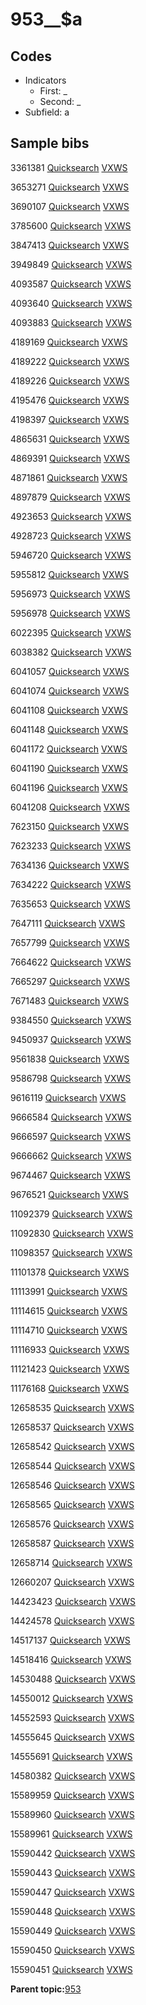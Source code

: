# 953\_\_$a

## Codes

-   Indicators
    -   First: \_
    -   Second: \_
-   Subfield: a

## Sample bibs

3361381 [Quicksearch](https://search.library.yale.edu/catalog/3361381) [VXWS](http://prodorbis.library.yale.edu:7014/vxws/GetHoldingsService?bibId=3361381)

3653271 [Quicksearch](https://search.library.yale.edu/catalog/3653271) [VXWS](http://prodorbis.library.yale.edu:7014/vxws/GetHoldingsService?bibId=3653271)

3690107 [Quicksearch](https://search.library.yale.edu/catalog/3690107) [VXWS](http://prodorbis.library.yale.edu:7014/vxws/GetHoldingsService?bibId=3690107)

3785600 [Quicksearch](https://search.library.yale.edu/catalog/3785600) [VXWS](http://prodorbis.library.yale.edu:7014/vxws/GetHoldingsService?bibId=3785600)

3847413 [Quicksearch](https://search.library.yale.edu/catalog/3847413) [VXWS](http://prodorbis.library.yale.edu:7014/vxws/GetHoldingsService?bibId=3847413)

3949849 [Quicksearch](https://search.library.yale.edu/catalog/3949849) [VXWS](http://prodorbis.library.yale.edu:7014/vxws/GetHoldingsService?bibId=3949849)

4093587 [Quicksearch](https://search.library.yale.edu/catalog/4093587) [VXWS](http://prodorbis.library.yale.edu:7014/vxws/GetHoldingsService?bibId=4093587)

4093640 [Quicksearch](https://search.library.yale.edu/catalog/4093640) [VXWS](http://prodorbis.library.yale.edu:7014/vxws/GetHoldingsService?bibId=4093640)

4093883 [Quicksearch](https://search.library.yale.edu/catalog/4093883) [VXWS](http://prodorbis.library.yale.edu:7014/vxws/GetHoldingsService?bibId=4093883)

4189169 [Quicksearch](https://search.library.yale.edu/catalog/4189169) [VXWS](http://prodorbis.library.yale.edu:7014/vxws/GetHoldingsService?bibId=4189169)

4189222 [Quicksearch](https://search.library.yale.edu/catalog/4189222) [VXWS](http://prodorbis.library.yale.edu:7014/vxws/GetHoldingsService?bibId=4189222)

4189226 [Quicksearch](https://search.library.yale.edu/catalog/4189226) [VXWS](http://prodorbis.library.yale.edu:7014/vxws/GetHoldingsService?bibId=4189226)

4195476 [Quicksearch](https://search.library.yale.edu/catalog/4195476) [VXWS](http://prodorbis.library.yale.edu:7014/vxws/GetHoldingsService?bibId=4195476)

4198397 [Quicksearch](https://search.library.yale.edu/catalog/4198397) [VXWS](http://prodorbis.library.yale.edu:7014/vxws/GetHoldingsService?bibId=4198397)

4865631 [Quicksearch](https://search.library.yale.edu/catalog/4865631) [VXWS](http://prodorbis.library.yale.edu:7014/vxws/GetHoldingsService?bibId=4865631)

4869391 [Quicksearch](https://search.library.yale.edu/catalog/4869391) [VXWS](http://prodorbis.library.yale.edu:7014/vxws/GetHoldingsService?bibId=4869391)

4871861 [Quicksearch](https://search.library.yale.edu/catalog/4871861) [VXWS](http://prodorbis.library.yale.edu:7014/vxws/GetHoldingsService?bibId=4871861)

4897879 [Quicksearch](https://search.library.yale.edu/catalog/4897879) [VXWS](http://prodorbis.library.yale.edu:7014/vxws/GetHoldingsService?bibId=4897879)

4923653 [Quicksearch](https://search.library.yale.edu/catalog/4923653) [VXWS](http://prodorbis.library.yale.edu:7014/vxws/GetHoldingsService?bibId=4923653)

4928723 [Quicksearch](https://search.library.yale.edu/catalog/4928723) [VXWS](http://prodorbis.library.yale.edu:7014/vxws/GetHoldingsService?bibId=4928723)

5946720 [Quicksearch](https://search.library.yale.edu/catalog/5946720) [VXWS](http://prodorbis.library.yale.edu:7014/vxws/GetHoldingsService?bibId=5946720)

5955812 [Quicksearch](https://search.library.yale.edu/catalog/5955812) [VXWS](http://prodorbis.library.yale.edu:7014/vxws/GetHoldingsService?bibId=5955812)

5956973 [Quicksearch](https://search.library.yale.edu/catalog/5956973) [VXWS](http://prodorbis.library.yale.edu:7014/vxws/GetHoldingsService?bibId=5956973)

5956978 [Quicksearch](https://search.library.yale.edu/catalog/5956978) [VXWS](http://prodorbis.library.yale.edu:7014/vxws/GetHoldingsService?bibId=5956978)

6022395 [Quicksearch](https://search.library.yale.edu/catalog/6022395) [VXWS](http://prodorbis.library.yale.edu:7014/vxws/GetHoldingsService?bibId=6022395)

6038382 [Quicksearch](https://search.library.yale.edu/catalog/6038382) [VXWS](http://prodorbis.library.yale.edu:7014/vxws/GetHoldingsService?bibId=6038382)

6041057 [Quicksearch](https://search.library.yale.edu/catalog/6041057) [VXWS](http://prodorbis.library.yale.edu:7014/vxws/GetHoldingsService?bibId=6041057)

6041074 [Quicksearch](https://search.library.yale.edu/catalog/6041074) [VXWS](http://prodorbis.library.yale.edu:7014/vxws/GetHoldingsService?bibId=6041074)

6041108 [Quicksearch](https://search.library.yale.edu/catalog/6041108) [VXWS](http://prodorbis.library.yale.edu:7014/vxws/GetHoldingsService?bibId=6041108)

6041148 [Quicksearch](https://search.library.yale.edu/catalog/6041148) [VXWS](http://prodorbis.library.yale.edu:7014/vxws/GetHoldingsService?bibId=6041148)

6041172 [Quicksearch](https://search.library.yale.edu/catalog/6041172) [VXWS](http://prodorbis.library.yale.edu:7014/vxws/GetHoldingsService?bibId=6041172)

6041190 [Quicksearch](https://search.library.yale.edu/catalog/6041190) [VXWS](http://prodorbis.library.yale.edu:7014/vxws/GetHoldingsService?bibId=6041190)

6041196 [Quicksearch](https://search.library.yale.edu/catalog/6041196) [VXWS](http://prodorbis.library.yale.edu:7014/vxws/GetHoldingsService?bibId=6041196)

6041208 [Quicksearch](https://search.library.yale.edu/catalog/6041208) [VXWS](http://prodorbis.library.yale.edu:7014/vxws/GetHoldingsService?bibId=6041208)

7623150 [Quicksearch](https://search.library.yale.edu/catalog/7623150) [VXWS](http://prodorbis.library.yale.edu:7014/vxws/GetHoldingsService?bibId=7623150)

7623233 [Quicksearch](https://search.library.yale.edu/catalog/7623233) [VXWS](http://prodorbis.library.yale.edu:7014/vxws/GetHoldingsService?bibId=7623233)

7634136 [Quicksearch](https://search.library.yale.edu/catalog/7634136) [VXWS](http://prodorbis.library.yale.edu:7014/vxws/GetHoldingsService?bibId=7634136)

7634222 [Quicksearch](https://search.library.yale.edu/catalog/7634222) [VXWS](http://prodorbis.library.yale.edu:7014/vxws/GetHoldingsService?bibId=7634222)

7635653 [Quicksearch](https://search.library.yale.edu/catalog/7635653) [VXWS](http://prodorbis.library.yale.edu:7014/vxws/GetHoldingsService?bibId=7635653)

7647111 [Quicksearch](https://search.library.yale.edu/catalog/7647111) [VXWS](http://prodorbis.library.yale.edu:7014/vxws/GetHoldingsService?bibId=7647111)

7657799 [Quicksearch](https://search.library.yale.edu/catalog/7657799) [VXWS](http://prodorbis.library.yale.edu:7014/vxws/GetHoldingsService?bibId=7657799)

7664622 [Quicksearch](https://search.library.yale.edu/catalog/7664622) [VXWS](http://prodorbis.library.yale.edu:7014/vxws/GetHoldingsService?bibId=7664622)

7665297 [Quicksearch](https://search.library.yale.edu/catalog/7665297) [VXWS](http://prodorbis.library.yale.edu:7014/vxws/GetHoldingsService?bibId=7665297)

7671483 [Quicksearch](https://search.library.yale.edu/catalog/7671483) [VXWS](http://prodorbis.library.yale.edu:7014/vxws/GetHoldingsService?bibId=7671483)

9384550 [Quicksearch](https://search.library.yale.edu/catalog/9384550) [VXWS](http://prodorbis.library.yale.edu:7014/vxws/GetHoldingsService?bibId=9384550)

9450937 [Quicksearch](https://search.library.yale.edu/catalog/9450937) [VXWS](http://prodorbis.library.yale.edu:7014/vxws/GetHoldingsService?bibId=9450937)

9561838 [Quicksearch](https://search.library.yale.edu/catalog/9561838) [VXWS](http://prodorbis.library.yale.edu:7014/vxws/GetHoldingsService?bibId=9561838)

9586798 [Quicksearch](https://search.library.yale.edu/catalog/9586798) [VXWS](http://prodorbis.library.yale.edu:7014/vxws/GetHoldingsService?bibId=9586798)

9616119 [Quicksearch](https://search.library.yale.edu/catalog/9616119) [VXWS](http://prodorbis.library.yale.edu:7014/vxws/GetHoldingsService?bibId=9616119)

9666584 [Quicksearch](https://search.library.yale.edu/catalog/9666584) [VXWS](http://prodorbis.library.yale.edu:7014/vxws/GetHoldingsService?bibId=9666584)

9666597 [Quicksearch](https://search.library.yale.edu/catalog/9666597) [VXWS](http://prodorbis.library.yale.edu:7014/vxws/GetHoldingsService?bibId=9666597)

9666662 [Quicksearch](https://search.library.yale.edu/catalog/9666662) [VXWS](http://prodorbis.library.yale.edu:7014/vxws/GetHoldingsService?bibId=9666662)

9674467 [Quicksearch](https://search.library.yale.edu/catalog/9674467) [VXWS](http://prodorbis.library.yale.edu:7014/vxws/GetHoldingsService?bibId=9674467)

9676521 [Quicksearch](https://search.library.yale.edu/catalog/9676521) [VXWS](http://prodorbis.library.yale.edu:7014/vxws/GetHoldingsService?bibId=9676521)

11092379 [Quicksearch](https://search.library.yale.edu/catalog/11092379) [VXWS](http://prodorbis.library.yale.edu:7014/vxws/GetHoldingsService?bibId=11092379)

11092830 [Quicksearch](https://search.library.yale.edu/catalog/11092830) [VXWS](http://prodorbis.library.yale.edu:7014/vxws/GetHoldingsService?bibId=11092830)

11098357 [Quicksearch](https://search.library.yale.edu/catalog/11098357) [VXWS](http://prodorbis.library.yale.edu:7014/vxws/GetHoldingsService?bibId=11098357)

11101378 [Quicksearch](https://search.library.yale.edu/catalog/11101378) [VXWS](http://prodorbis.library.yale.edu:7014/vxws/GetHoldingsService?bibId=11101378)

11113991 [Quicksearch](https://search.library.yale.edu/catalog/11113991) [VXWS](http://prodorbis.library.yale.edu:7014/vxws/GetHoldingsService?bibId=11113991)

11114615 [Quicksearch](https://search.library.yale.edu/catalog/11114615) [VXWS](http://prodorbis.library.yale.edu:7014/vxws/GetHoldingsService?bibId=11114615)

11114710 [Quicksearch](https://search.library.yale.edu/catalog/11114710) [VXWS](http://prodorbis.library.yale.edu:7014/vxws/GetHoldingsService?bibId=11114710)

11116933 [Quicksearch](https://search.library.yale.edu/catalog/11116933) [VXWS](http://prodorbis.library.yale.edu:7014/vxws/GetHoldingsService?bibId=11116933)

11121423 [Quicksearch](https://search.library.yale.edu/catalog/11121423) [VXWS](http://prodorbis.library.yale.edu:7014/vxws/GetHoldingsService?bibId=11121423)

11176168 [Quicksearch](https://search.library.yale.edu/catalog/11176168) [VXWS](http://prodorbis.library.yale.edu:7014/vxws/GetHoldingsService?bibId=11176168)

12658535 [Quicksearch](https://search.library.yale.edu/catalog/12658535) [VXWS](http://prodorbis.library.yale.edu:7014/vxws/GetHoldingsService?bibId=12658535)

12658537 [Quicksearch](https://search.library.yale.edu/catalog/12658537) [VXWS](http://prodorbis.library.yale.edu:7014/vxws/GetHoldingsService?bibId=12658537)

12658542 [Quicksearch](https://search.library.yale.edu/catalog/12658542) [VXWS](http://prodorbis.library.yale.edu:7014/vxws/GetHoldingsService?bibId=12658542)

12658544 [Quicksearch](https://search.library.yale.edu/catalog/12658544) [VXWS](http://prodorbis.library.yale.edu:7014/vxws/GetHoldingsService?bibId=12658544)

12658546 [Quicksearch](https://search.library.yale.edu/catalog/12658546) [VXWS](http://prodorbis.library.yale.edu:7014/vxws/GetHoldingsService?bibId=12658546)

12658565 [Quicksearch](https://search.library.yale.edu/catalog/12658565) [VXWS](http://prodorbis.library.yale.edu:7014/vxws/GetHoldingsService?bibId=12658565)

12658576 [Quicksearch](https://search.library.yale.edu/catalog/12658576) [VXWS](http://prodorbis.library.yale.edu:7014/vxws/GetHoldingsService?bibId=12658576)

12658587 [Quicksearch](https://search.library.yale.edu/catalog/12658587) [VXWS](http://prodorbis.library.yale.edu:7014/vxws/GetHoldingsService?bibId=12658587)

12658714 [Quicksearch](https://search.library.yale.edu/catalog/12658714) [VXWS](http://prodorbis.library.yale.edu:7014/vxws/GetHoldingsService?bibId=12658714)

12660207 [Quicksearch](https://search.library.yale.edu/catalog/12660207) [VXWS](http://prodorbis.library.yale.edu:7014/vxws/GetHoldingsService?bibId=12660207)

14423423 [Quicksearch](https://search.library.yale.edu/catalog/14423423) [VXWS](http://prodorbis.library.yale.edu:7014/vxws/GetHoldingsService?bibId=14423423)

14424578 [Quicksearch](https://search.library.yale.edu/catalog/14424578) [VXWS](http://prodorbis.library.yale.edu:7014/vxws/GetHoldingsService?bibId=14424578)

14517137 [Quicksearch](https://search.library.yale.edu/catalog/14517137) [VXWS](http://prodorbis.library.yale.edu:7014/vxws/GetHoldingsService?bibId=14517137)

14518416 [Quicksearch](https://search.library.yale.edu/catalog/14518416) [VXWS](http://prodorbis.library.yale.edu:7014/vxws/GetHoldingsService?bibId=14518416)

14530488 [Quicksearch](https://search.library.yale.edu/catalog/14530488) [VXWS](http://prodorbis.library.yale.edu:7014/vxws/GetHoldingsService?bibId=14530488)

14550012 [Quicksearch](https://search.library.yale.edu/catalog/14550012) [VXWS](http://prodorbis.library.yale.edu:7014/vxws/GetHoldingsService?bibId=14550012)

14552593 [Quicksearch](https://search.library.yale.edu/catalog/14552593) [VXWS](http://prodorbis.library.yale.edu:7014/vxws/GetHoldingsService?bibId=14552593)

14555645 [Quicksearch](https://search.library.yale.edu/catalog/14555645) [VXWS](http://prodorbis.library.yale.edu:7014/vxws/GetHoldingsService?bibId=14555645)

14555691 [Quicksearch](https://search.library.yale.edu/catalog/14555691) [VXWS](http://prodorbis.library.yale.edu:7014/vxws/GetHoldingsService?bibId=14555691)

14580382 [Quicksearch](https://search.library.yale.edu/catalog/14580382) [VXWS](http://prodorbis.library.yale.edu:7014/vxws/GetHoldingsService?bibId=14580382)

15589959 [Quicksearch](https://search.library.yale.edu/catalog/15589959) [VXWS](http://prodorbis.library.yale.edu:7014/vxws/GetHoldingsService?bibId=15589959)

15589960 [Quicksearch](https://search.library.yale.edu/catalog/15589960) [VXWS](http://prodorbis.library.yale.edu:7014/vxws/GetHoldingsService?bibId=15589960)

15589961 [Quicksearch](https://search.library.yale.edu/catalog/15589961) [VXWS](http://prodorbis.library.yale.edu:7014/vxws/GetHoldingsService?bibId=15589961)

15590442 [Quicksearch](https://search.library.yale.edu/catalog/15590442) [VXWS](http://prodorbis.library.yale.edu:7014/vxws/GetHoldingsService?bibId=15590442)

15590443 [Quicksearch](https://search.library.yale.edu/catalog/15590443) [VXWS](http://prodorbis.library.yale.edu:7014/vxws/GetHoldingsService?bibId=15590443)

15590447 [Quicksearch](https://search.library.yale.edu/catalog/15590447) [VXWS](http://prodorbis.library.yale.edu:7014/vxws/GetHoldingsService?bibId=15590447)

15590448 [Quicksearch](https://search.library.yale.edu/catalog/15590448) [VXWS](http://prodorbis.library.yale.edu:7014/vxws/GetHoldingsService?bibId=15590448)

15590449 [Quicksearch](https://search.library.yale.edu/catalog/15590449) [VXWS](http://prodorbis.library.yale.edu:7014/vxws/GetHoldingsService?bibId=15590449)

15590450 [Quicksearch](https://search.library.yale.edu/catalog/15590450) [VXWS](http://prodorbis.library.yale.edu:7014/vxws/GetHoldingsService?bibId=15590450)

15590451 [Quicksearch](https://search.library.yale.edu/catalog/15590451) [VXWS](http://prodorbis.library.yale.edu:7014/vxws/GetHoldingsService?bibId=15590451)

**Parent topic:**[953](../../tags/953/953.md)

